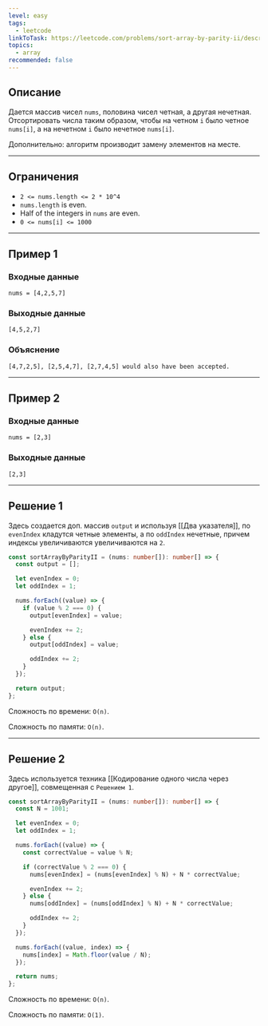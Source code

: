 ```yaml
---
level: easy
tags:
  - leetcode
linkToTask: https://leetcode.com/problems/sort-array-by-parity-ii/description/
topics:
  - array
recommended: false
---
```

## Описание

Дается массив чисел `nums`, половина чисел четная, а другая нечетная. Отсортировать числа таким образом, чтобы на четном `i` было четное `nums[i]`, а на нечетном `i` было нечетное `nums[i]`. 

Дополнительно: алгоритм производит замену элементов на месте.

---
## Ограничения

- `2 <= nums.length <= 2 * 10^4`
- `nums.length` is even.
- Half of the integers in `nums` are even.
- `0 <= nums[i] <= 1000`

---
## Пример 1

### Входные данные

```
nums = [4,2,5,7]
```
### Выходные данные

```
[4,5,2,7]
```
### Объяснение

```
[4,7,2,5], [2,5,4,7], [2,7,4,5] would also have been accepted.
```

---
## Пример 2

### Входные данные

```
nums = [2,3]
```
### Выходные данные

```
[2,3]
```

---
## Решение 1

Здесь создается доп. массив `output` и используя [[Два указателя]], по `evenIndex` кладутся четные элементы, а по `oddIndex` нечетные, причем индексы увеличиваются увеличиваются на `2`.

```typescript
const sortArrayByParityII = (nums: number[]): number[] => {
  const output = [];

  let evenIndex = 0;
  let oddIndex = 1;

  nums.forEach((value) => {
    if (value % 2 === 0) {
      output[evenIndex] = value;

      evenIndex += 2;
    } else {
      output[oddIndex] = value;

      oddIndex += 2;
    }
  });

  return output;
};
```

Сложность по времени: `O(n)`.

Сложность по памяти: `O(n)`.

---
## Решение 2

Здесь используется техника [[Кодирование одного числа через другое]], совмещенная с `Решением 1`.

```typescript
const sortArrayByParityII = (nums: number[]): number[] => {
  const N = 1001;

  let evenIndex = 0;
  let oddIndex = 1;

  nums.forEach((value) => {
    const correctValue = value % N;

    if (correctValue % 2 === 0) {
      nums[evenIndex] = (nums[evenIndex] % N) + N * correctValue;

      evenIndex += 2;
    } else {
      nums[oddIndex] = (nums[oddIndex] % N) + N * correctValue;

      oddIndex += 2;
    }
  });

  nums.forEach((value, index) => {
    nums[index] = Math.floor(value / N);
  });

  return nums;
};
```

Сложность по времени: `O(n)`.

Сложность по памяти: `O(1)`.